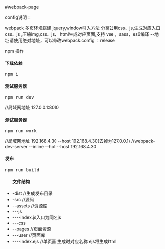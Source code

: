 #webpack-page

config说明：

webpack 多页环境搭建 jquery,window引入方法 分离公用css、js,生成对应入口css、js ,压缩img,css、js， html生成对应页面,支持 vue ，sass，es6编译
--地址请使用绝对地址，可以修改webpack.config ：release


npm 操作

<h4>下载依赖</h4>
<pre>npm i</pre>

<h4>测试服务器</h4>
<pre>npm run dev</pre>
//局域网地址 127.0.0.1:8010
<h4>测试服务器</h4>
<pre>npm run work</pre>
//局域网地址 192.168.4.30 --host 192.168.4.30(去掉为127.0.0.1)
//webpack-dev-server --inline --hot --host 192.168.4.30

<h4>发布</h4>
<pre>npm run build</pre>

<ul>
<h4>文件结构</h4>
<li>-dist //生成发布目录
<li>-src //源码
<li>--assets //资源库
<li>---js
<li>----index.js入口为同名js
<li>---css
<li>--pages //页面资源
<li>---user //页面库
<li>----index.ejs //单页面 生成时对应名称 ejs将生成html
</ul>
